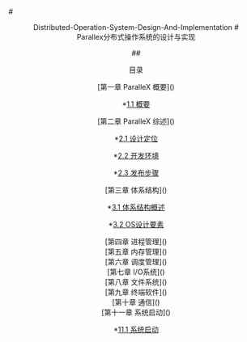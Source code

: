 #<center>Distributed-Operation-System-Design-And-Implementation</cenrte>
#<center>Parallex分布式操作系统的设计与实现</center>

##<center>目录</center>

<center>[第一章 ParalleX 概要]() </center>
        
  *[1.1 概要](./chap1/ParalleX_概要.md)   

<center>[第二章 ParalleX 综述]()</center>

  *[2.1 设计定位](./chap2/ParalleX_设计目标.md)
  
  *[2.2 开发环境](./chap2/ParalleX_开发环境.md)
  
  *[2.3 发布步骤](./chap2/ParalleX_发布步骤.md)
  
<center>[第三章 体系结构]()</center>

  *[3.1 体系结构概述](./chap3/3_1_体系结构概述.md)
  
  *[3.2 OS设计要素 ](./chap3/3_2_OS设计要素与问题.md)

<center>[第四章 进程管理]()</center>


<center>[第五章 内存管理]()</center>


<center>[第六章 调度管理]()</center>


<center>[第七章 I/O系统]()</center>


<center>[第八章 文件系统]()</center>


<center>[第九章 终端软件]()</center>


<center>[第十章 通信]()</center>


<center>[第十一章 系统启动]()</center>


*[11.1 系统启动](./chap11/系统启动.md) 






